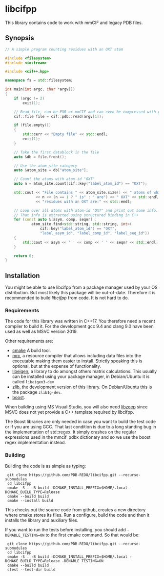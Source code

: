 # libcifpp

This library contains code to work with mmCIF and legacy PDB files.

## Synopsis

```c++
// A simple program counting residues with an OXT atom

#include <filesystem>
#include <iostream>

#include <cif++.hpp>

namespace fs = std::filesystem;

int main(int argc, char *argv[])
{
    if (argc != 2)
        exit(1);

    // Read file, can be PDB or mmCIF and can even be compressed with gzip.
    cif::file file = cif::pdb::read(argv[1]);

    if (file.empty())
    {
        std::cerr << "Empty file" << std::endl;
        exit(1);
    }

    // Take the first datablock in the file
    auto &db = file.front();

    // Use the atom_site category
    auto &atom_site = db["atom_site"];

    // Count the atoms with atom-id "OXT"
    auto n = atom_site.count(cif::key("label_atom_id") == "OXT");

    std::cout << "File contains " << atom_site.size() << " atoms of which "
              << n << (n == 1 ? " is" : " are") << " OXT" << std::endl
              << "residues with an OXT are:" << std::endl;

    // Loop over all atoms with atom-id "OXT" and print out some info.
    // That info is extracted using structured binding in C++
    for (const auto &[asym, comp, seqnr] :
            atom_site.find<std::string, std::string, int>(
                cif::key("label_atom_id") == "OXT",
                "label_asym_id", "label_comp_id", "label_seq_id"))
    {
        std::cout << asym << ' ' << comp << ' ' << seqnr << std::endl;
    }

    return 0;
}
```

## Installation

You might be able to use libcifpp from a package manager used by your
OS distribution. But most likely this package will be out-of-date.
Therefore it is recommended to build *libcifpp* from code. It is not
hard to do.

### Requirements

The code for this library was written in C++17. You therefore need a
recent compiler to build it. For the development gcc 9.4 and clang 9.0
have been used as well as MSVC version 2019.

Other requirements are:

- [cmake](https://cmake.org) A build tool.
- [mrc](https://github.com/mhekkel/mrc), a resource compiler that
  allows including data files into the executable making them easier to
  install. Strictly speaking this is optional, but at the expense of
  functionality.
- [libeigen](https://eigen.tuxfamily.org/index.php?title=Main_Page), a
  library to do amongst others matrix calculations. This usually can be
  installed using your package manager, in Debian/Ubuntu it is called
  `libeigen3-dev`
- zlib, the development version of this library. On Debian/Ubuntu this
  is the package `zlib1g-dev`.
- [boost](https://www.boost.org).

When building using MS Visual Studio, you will also need [libzeep](https://github.com/mhekkel/libzeep)
since MSVC does not yet provide a C++ template required by libcifpp.

The Boost libraries are only needed in case you want to build the test
code or if you are using GCC. That last condition is due to a long
standing bug in the implementation of std::regex. It simply crashes
on the regular expressions used in the mmcif_pdbx dictionary and so
we use the boost regex implementation instead.

### Building

Building the code is as simple as typing:

```console
 git clone https://github.com/PDB-REDO/libcifpp.git --recurse-submodules
 cd libcifpp
 cmake -S . -B build -DCMAKE_INSTALL_PREFIX=$HOME/.local -DCMAKE_BUILD_TYPE=Release
 cmake --build build
 cmake --install build
```

This checks out the source code from github, creates a new directory
where cmake stores its files. Run a configure, build the code and then
it installs the library and auxiliary files.

If you want to run the tests before installing, you should add `-DENABLE_TESTING=ON`
to the first cmake command. So that would be:

```console
 git clone https://github.com/PDB-REDO/libcifpp.git --recurse-submodules
 cd libcifpp
 cmake -S . -B build -DCMAKE_INSTALL_PREFIX=$HOME/.local -DCMAKE_BUILD_TYPE=Release -DENABLE_TESTING=ON
 cmake --build build
 ctest --test-dir build
```
